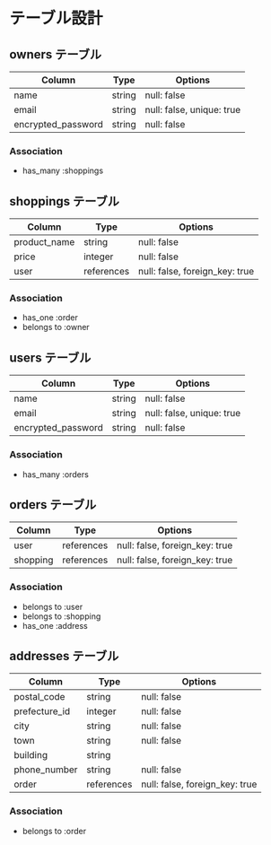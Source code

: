 # テーブル設計



 ## owners テーブル

| Column             | Type   | Options                   |
| ------------------ | ------ | ------------------------- |
| name               | string | null: false               |
| email              | string | null: false, unique: true |
| encrypted_password | string | null: false               |

### Association

- has_many   :shoppings



## shoppings テーブル

| Column                 | Type       | Options                        |
| ---------------------- | ---------- | ------------------------------ |
| product_name           | string     | null: false                    |
| price                  | integer    | null: false                    |
| user                   | references | null: false, foreign_key: true |

### Association

- has_one    :order
- belongs to   :owner




## users テーブル

| Column             | Type   | Options                   |
| ------------------ | ------ | ------------------------- |
| name               | string | null: false               |
| email              | string | null: false, unique: true |
| encrypted_password | string | null: false               |

### Association

- has_many   :orders



## orders テーブル

| Column     | Type       | Options                        |
| ---------- | ---------- | ------------------------------ |
| user       | references | null: false, foreign_key: true |
| shopping   | references | null: false, foreign_key: true |

### Association

- belongs to :user
- belongs to :shopping
- has_one    :address



## addresses テーブル

| Column            | Type       | Options                        |
| ----------------- | ---------- | ------------------------------ |
| postal_code       | string     | null: false                    |
| prefecture_id     | integer    | null: false                    |
| city              | string     | null: false                    |
| town              | string     | null: false                    |
| building          | string     |
| phone_number      | string     | null: false                    |
| order             | references | null: false, foreign_key: true |

### Association

- belongs to :order
